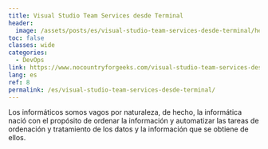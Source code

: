 ```yaml
---
title: Visual Studio Team Services desde Terminal
header:
  image: /assets/posts/es/visual-studio-team-services-desde-terminal/header.jpg
toc: false
classes: wide
categories:
  - DevOps
link: https://www.nocountryforgeeks.com/visual-studio-team-services-desde-terminal/
lang: es
ref: 8
permalink: /es/visual-studio-team-services-desde-terminal/
---
```


Los informáticos somos vagos por naturaleza, de hecho, la informática nació con el propósito de ordenar la información y automatizar las tareas de ordenación y tratamiento de los datos y la información que se obtiene de ellos.
